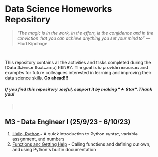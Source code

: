 # Data Science Homeworks Repository 
>*“The magic is in the work, in the effort, in the confidence and in the conviction that you can achieve anything you set your mind to”*  — Eliud Kipchoge
<br />

This repository contains all the activities and tasks completed during the [Data Science Bootcamp] HENRY. The goal is to provide resources and examples for future colleagues interested in learning and improving their data science skills.
**Go ahead!!!**

##### If you find this repository useful, support it by making "★ Star". Thank you!
> <br />

M3 - Data Engineer I (25/9/23 - 6/10/23)
------------- 
1. [Hello, Python](Python/1.exercise-syntax-variables-and-numbers.ipynb) - A quick introduction to Python syntax, variable assignment, and numbers
2. [Functions and Getting Help](Python/2.exercise-functions-and-getting-help.ipynb) - Calling functions and defining our own, and using Python's builtin documentation

<br />

